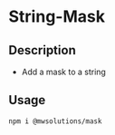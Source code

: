 # String-Mask

## Description

- Add a mask to a string

## Usage

```bash
npm i @mwsolutions/mask
```
